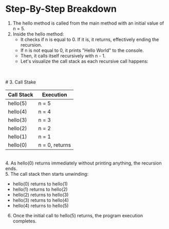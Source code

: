 # Step-By-Step Breakdown

1. The hello method is called from the main method with an initial value of n = 5. </br>
2. Inside the hello method:
    * It checks if n is equal to 0. If it is, it returns, effectively ending the recursion.</br>
    * If n is not equal to 0, it prints "Hello World" to the console.</br>
    * Then, it calls itself recursively with n - 1.</br>
    * Let's visualize the call stack as each recursive call happens:
</br>
</br>
# 3. Call Stake

| Call Stack                 | Execution                         |
|------------------|--------------------------|
| hello(5)                   | n = 5                             |
| hello(4)                   | n = 4                             |
| hello(3)                   | n = 3                             |
| hello(2)                   | n = 2                             |
| hello(1)                   | n = 1                             |
| hello(0)                   | n = 0, returns                    |
</br>
4. As hello(0) returns immediately without printing anything, the recursion ends.</br>
5. The call stack then starts unwinding:</br>

* hello(0) returns to hello(1)
* hello(1) returns to hello(2)
* hello(2) returns to hello(3)
* hello(3) returns to hello(4)
* hello(4) returns to hello(5) 

6. Once the initial call to hello(5) returns, the program execution completes.